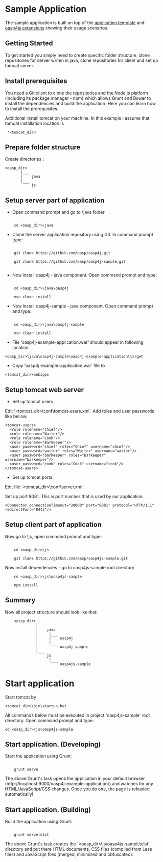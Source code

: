 Sample Application
===
 

The sample application is built on top of the [application template](https://github.com/oasp/oasp4js-app-template) and [oasp4js extensions](https://github.com/oasp/oasp4js) showing their usage scenarios.







Getting Started
---
To get started you simply need to create specific folder structure, clone repositories for server writen in java, clone repositories for client and set up tomcat server.







Install prerequisites
---



You need a Git client to clone the repositories and the Node.js platform (including its package manager - npm) which allows Grunt and Bower to install the dependencies and build the application. Here you can learn how to install the prerequisites.

Additional install tomcat on your machine. In this example I assume that tomcat installation location is 



```
 '<tomcat_dir>'
```




Prepare folder structure
---



Create directories :


	<oasp_dir> 
           | 
		   |‾‾‾ java
		   |
            ‾‾‾ js
 



Setup server part of application
-----

* Open command prompt and go to \java folder

```  

    cd <oasp_dir>\java 

```


* Clone the server application repository using Git. In command prompt type:

```  

    git clone https://github.com/oasp/oasp4j.git

    git clone https://github.com/oasp/oasp4j-sample.git 


```

* Now install oasp4j - java component. Open command prompt and type:


```  
 
    cd <oasp_dir>\java\oasp4j 

    mvn clean install 

```


* Now install oasp4j-sample - java component. Open command prompt and type:



```
 
    cd <oasp_dir>\java\oasp4j-sample 
 
    mvn clean install

```


* File 'oasp4j-example-application.war' should appear in following location

``` 
<oasp_dir>\java\oasp4j-sample\oasp4j-example-application\target 
```


* Copy 'oasp4j-example-application.war'  file to 

```
<tomcat_dir>\webapps
```

Setup tomcat web server  
---


* Set up tomcat users 

Edit '<tomcat_dir>\conf\tomcat-users.xml'. Add roles and user passwords  like bellow:



```
<tomcat-users>
  <role rolename="Chief"/>
  <role rolename="Waiter"/>
  <role rolename="Cook"/>
  <role rolename="Barkeeper"/>
  <user password="chief" roles="Chief" username="chief"/>
  <user password="waiter" roles="Waiter" username="waiter"/>
  <user password="barkeeper" roles="Barkeeper"   username="barkeeper"/>
  <user password="cook" roles="Cook" username="cook"/>
</tomcat-users>
```






* Set up tomcat ports

	

Edit file '<tomcat_dir>\conf\server.xml'. 

Set up port 8081. This is port number that is used by our application.

```
<Connector connectionTimeout="20000" port="8081" protocol="HTTP/1.1" redirectPort="8443"/>
```









Setup client part of application
-----



Now go to \js, open command prompt and type: 	

  



``` 

    cd <oasp_dir>\js 

    git clone https://github.com/oasp/oasp4js-sample.git 

```


Now install dependencies -  go to oasp4js-sample root directory

```
    cd <oasp_dir>\js\oasp4js-sample

    npm install
```


Summary
-----



Now all project structure should look like that:



	
		<oasp_dir> 
	              | 
			      |‾‾‾ java
				  |		|
				  |		|‾‾‾ oasp4j
				  |		|
	     		  |	     ‾‾‾ oasp4j-sample
				  |  
	               ‾‾‾ js
					    |
     			         ‾‾‾ oasp4js-sample

Start application
=============



Start tomcat by  

```
<tomcat_dir>\bin\startup.bat 
```


All commands below must be executed in project 'oasp4js-sample'  root directory. Open command prompt and type:

```
cd <oasp_dir>\js\oasp4js-sample
```


Start application. (Developing)
-----



Start the application using Grunt:



``` 

    grunt serve

```



The above Grunt's task opens the application in your default browser (http://localhost:9000/oasp4j-example-application/)  and watches for any HTML/JavaScript/CSS changes. Once you do one, the page is reloaded automatically!



Start application. (Building)
-----



Build the application using Grunt:



``` 

    grunt serve:dist

```



The above Grunt's task creates the '<oasp_dir>\js\oasp4js-sample\dist' directory and put there HTML documents, CSS files (compiled from Less files) and JavaScript files (merged, minimized and obfuscated).














